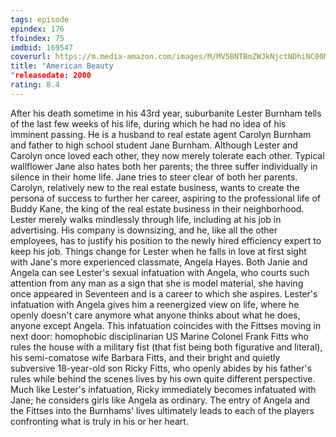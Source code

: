```yaml
---
tags: episode
epindex: 176
tfoindex: 75
imdbid: 169547
coverurl: https://m.media-amazon.com/images/M/MV5BNTBmZWJkNjctNDhiNC00MGE2LWEwOTctZTk5OGVhMWMyNmVhXkEyXkFqcGdeQXVyMTMxODk2OTU@._V1_SY300_CR0,0,202,300_.jpg
title: "American Beauty
"releasedate: 2000
rating: 8.4
---
```


After his death sometime in his 43rd year, suburbanite Lester Burnham tells of the last few weeks of his life, during which he had no idea of his imminent passing. He is a husband to real estate agent Carolyn Burnham and father to high school student Jane Burnham. Although Lester and Carolyn once loved each other, they now merely tolerate each other. Typical wallflower Jane also hates both her parents; the three suffer individually in silence in their home life. Jane tries to steer clear of both her parents. Carolyn, relatively new to the real estate business, wants to create the persona of success to further her career, aspiring to the professional life of Buddy Kane, the king of the real estate business in their neighborhood. Lester merely walks mindlessly through life, including at his job in advertising. His company is downsizing, and he, like all the other employees, has to justify his position to the newly hired efficiency expert to keep his job. Things change for Lester when he falls in love at first sight with Jane's more experienced classmate, Angela Hayes. Both Janie and Angela can see Lester's sexual infatuation with Angela, who courts such attention from any man as a sign that she is model material, she having once appeared in Seventeen and is a career to which she aspires. Lester's infatuation with Angela gives him a reenergized view on life, where he openly doesn't care anymore what anyone thinks about what he does, anyone except Angela. This infatuation coincides with the Fittses moving in next door: homophobic disciplinarian US Marine Colonel Frank Fitts who rules the house with a military fist (that fist being both figurative and literal), his semi-comatose wife Barbara Fitts, and their bright and quietly subversive 18-year-old son Ricky Fitts, who openly abides by his father's rules while behind the scenes lives by his own quite different perspective. Much like Lester's infatuation, Ricky immediately becomes infatuated with Jane; he considers girls like Angela as ordinary. The entry of Angela and the Fittses into the Burnhams' lives ultimately leads to each of the players confronting what is truly in his or her heart.